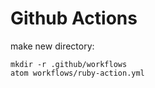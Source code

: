 # Github Actions

make new directory:

```
mkdir -r .github/workflows
atom workflows/ruby-action.yml
```
